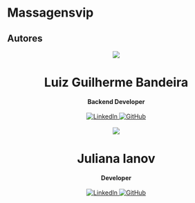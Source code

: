 # Massagensvip

## Autores

<div align="center">
<img src="https://images.weserv.nl/?url=avatars.githubusercontent.com/u/9624274?v=4&h=100&w=100&fit=cover&mask=circle&maxage=7d" />
<h1>Luiz Guilherme Bandeira</h1>
<strong>Backend Developer</strong>
<br/>
<br/>

<a href="https://www.linkedin.com/in/lbandeira/" target="_blank">
<img alt="LinkedIn" src="https://img.shields.io/badge/linkedin-%230077B5.svg?style=for-the-badge&logo=linkedin&logoColor=white"/>
</a>

<a href="https://github.com/arkanael" target="_blank">
<img alt="GitHub" src="https://img.shields.io/badge/github-%23121011.svg?style=for-the-badge&logo=github&logoColor=white"/>
</a>

<br/>
<br/>

<div align="center">
<img src="https://images.weserv.nl/?url=avatars.githubusercontent.com/u/102525395?v=4&h=100&w=100&fit=cover&mask=circle&maxage=7d" />
<h1>Juliana Ianov</h1>
<strong>Developer</strong>
<br/>
<br/>

<a href="#" target="_blank">
<img alt="LinkedIn" src="https://img.shields.io/badge/linkedin-%230077B5.svg?style=for-the-badge&logo=linkedin&logoColor=white"/>
</a>

<a href="https://github.com/ianovpires" target="_blank">
<img alt="GitHub" src="https://img.shields.io/badge/github-%23121011.svg?style=for-the-badge&logo=github&logoColor=white"/>
</a>
</div>
